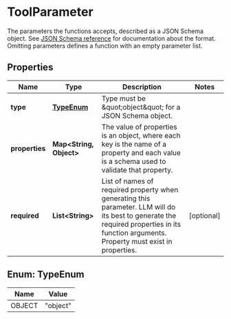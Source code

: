 

# ToolParameter

The parameters the functions accepts, described as a JSON Schema object. See [JSON Schema reference](https://json-schema.org/understanding-json-schema/) for documentation about the format. Omitting parameters defines a function with an empty parameter list.

## Properties

| Name | Type | Description | Notes |
|------------ | ------------- | ------------- | -------------|
|**type** | [**TypeEnum**](#TypeEnum) | Type must be \&quot;object\&quot; for a JSON Schema object. |  |
|**properties** | **Map&lt;String, Object&gt;** | The value of properties is an object, where each key is the name of a property and each value is a schema used to validate that property. |  |
|**required** | **List&lt;String&gt;** | List of names of required property when generating this parameter. LLM will do its best to generate the required properties in its function arguments. Property must exist in properties. |  [optional] |



## Enum: TypeEnum

| Name | Value |
|---- | -----|
| OBJECT | &quot;object&quot; |



